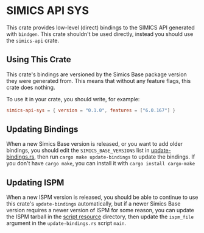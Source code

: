 # SIMICS API SYS

This crate provides low-level (direct) bindings to the SIMICS API generated with
`bindgen`. This crate shouldn't be used directly, instead you should use the
`simics-api` crate.

## Using This Crate

This crate's bindings are versioned by the Simics Base package version they were
generated from. This means that without any feature flags, this crate does nothing.

To use it in your crate, you should write, for example:

```toml
simics-api-sys = { version = "0.1.0", features = ["6.0.167"] }
```

## Updating Bindings

When a new Simics Base version is released, or you want to add older bindings, you
should edit the `SIMICS_BASE_VERSIONS` list in
[update-bindings.rs](./scripts/update-bindings.rs), then run `cargo make
update-bindings` to update the bindings. If you don't have `cargo make`, you can install
it with `cargo install cargo-make`

## Updating ISPM

When a new ISPM version is released, you should be able to continue to use this crate's
`update-bindings` automatically, but if a newer Simics Base version requires a newer
version of ISPM for some reason, you can update the ISPM tarball in the [script
resource](./scripts/resource/) directory, then update the `ispm_file` argument in the
`update-bindings.rs` script `main`.
